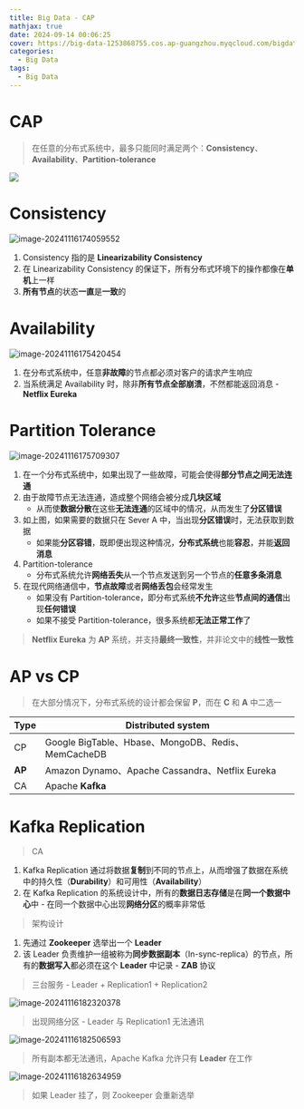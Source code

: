 ```yaml
---
title: Big Data - CAP
mathjax: true
date: 2024-09-14 00:06:25
cover: https://big-data-1253868755.cos.ap-guangzhou.myqcloud.com/bigdata-cap.png
categories:
  - Big Data
tags:
  - Big Data
---
```


# CAP

> 在任意的分布式系统中，最多只能同时满足两个：**Consistency**、**Availability**、**Partition-tolerance**

![](https://big-data-1253868755.cos.ap-guangzhou.myqcloud.com/bigdata-cap.png)

<!-- more -->

# Consistency

![image-20241116174059552](https://big-data-1253868755.cos.ap-guangzhou.myqcloud.com/image-20241116174059552.png)

1. Consistency 指的是 **Linearizability Consistency**
2. 在 Linearizability Consistency 的保证下，所有分布式环境下的操作都像在**单机**上一样
3. **所有节点**的状态**一直**是**一致**的

# Availability

![image-20241116175420454](https://big-data-1253868755.cos.ap-guangzhou.myqcloud.com/image-20241116175420454.png)

1. 在分布式系统中，任意**非故障**的节点都必须对客户的请求产生响应
2. 当系统满足 Availability 时，除非**所有节点全部崩溃**，不然都能返回消息 - **Netflix Eureka**

# Partition Tolerance

![image-20241116175709307](https://big-data-1253868755.cos.ap-guangzhou.myqcloud.com/image-20241116175709307.png)

1. 在一个分布式系统中，如果出现了一些故障，可能会使得**部分节点之间无法连通**
2. 由于故障节点无法连通，造成整个网络会被分成**几块区域**
   - 从而使**数据分散**在这些**无法连通**的区域中的情况，从而发生了**分区错误**
3. 如上图，如果需要的数据只在 Sever A 中，当出现**分区错误**时，无法获取到数据
   - 如果能**分区容错**，既即便出现这种情况，**分布式系统**也能**容忍**，并能**返回消息**
4. Partition-tolerance
   - 分布式系统允许**网络丢失**从一个节点发送到另一个节点的**任意多条消息**
5. 在现代网络通信中，**节点故障**或者**网络丢包**会经常发生
   - 如果没有 Partition-tolerance，即分布式系统**不允许**这些**节点间的通信**出现**任何错误**
   - 如果不接受 Partition-tolerance，很多系统都**无法正常工作**了

> **Netflix Eureka** 为 **AP** 系统，并支持**最终一致性**，并非论文中的**线性一致性**

# AP vs CP

> 在大部分情况下，分布式系统的设计都会保留 **P**，而在 **C** 和 **A** 中二选一

| Type   | Distributed system                                 |
| ------ | -------------------------------------------------- |
| CP     | Google BigTable、Hbase、MongoDB、Redis、MemCacheDB |
| **AP** | Amazon Dynamo、Apache Cassandra、Netflix Eureka    |
| CA     | Apache **Kafka**                                   |

# Kafka Replication

> CA

1. Kafka Replication 通过将数据**复制**到不同的节点上，从而增强了数据在系统中的持久性（**Durability**）和可用性（**Availability**）
2. 在 Kafka Replication 的系统设计中，所有的**数据日志存储**是在**同一个数据中心**中 - 在同一个数据中心出现**网络分区**的概率非常低

> 架构设计

1. 先通过 **Zookeeper** 选举出一个 **Leader**
2. 该 Leader 负责维护一组被称为**同步数据副本**（In-sync-replica）的节点，所有的**数据写入**都必须在这个 **Leader** 中记录 - **ZAB** 协议

> 三台服务 - Leader + Replication1 + Replication2

![image-20241116182320378](https://big-data-1253868755.cos.ap-guangzhou.myqcloud.com/image-20241116182320378.png)

> 出现网络分区 - Leader 与 Replication1 无法通讯

![image-20241116182506593](https://big-data-1253868755.cos.ap-guangzhou.myqcloud.com/image-20241116182506593.png)

> 所有副本都无法通讯，Apache Kafka 允许只有 **Leader** 在工作

![image-20241116182634959](https://big-data-1253868755.cos.ap-guangzhou.myqcloud.com/image-20241116182634959.png)

> 如果 Leader 挂了，则 Zookeeper 会重新选举

